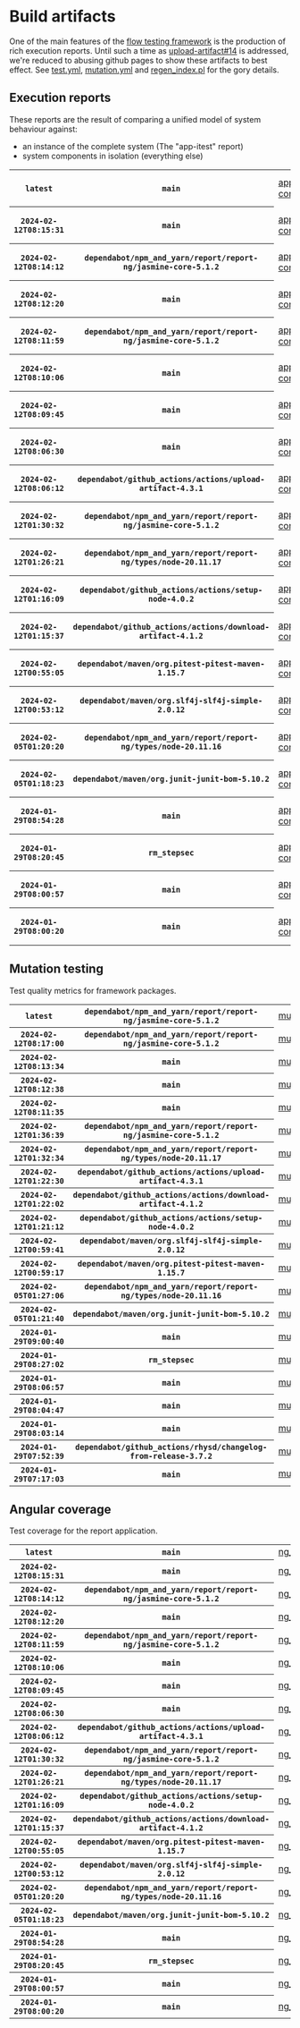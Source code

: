 # Build artifacts

One of the main features of the [flow testing framework](https://github.com/Mastercard/flow) is the production of rich execution reports.
Until such a time as [upload-artifact#14](https://github.com/actions/upload-artifact/issues/14) is addressed, we're reduced to abusing github pages to show these artifacts to best effect.
See [test.yml](https://github.com/Mastercard/flow/blob/main/.github/workflows/test.yml), [mutation.yml](https://github.com/Mastercard/flow/blob/main/.github/workflows/mutation.yml) and [regen_index.pl](https://github.com/Mastercard/flow/blob/pages/regen_index.pl) for the gory details.

## Execution reports

These reports are the result of comparing a unified model of system behaviour against:
 * an instance of the complete system (The "app-itest" report)
 * system components in isolation (everything else)

<!-- start:execution -->
<table>
	<tbody>
		<tr> <th><code>latest</code></th>
			 <th><code>main</code></th>
			<td><a href="execution/latest/app-core/target/mctf/latest/index.html">app-core</a></td>
			<td><a href="execution/latest/app-histogram/target/mctf/latest/index.html">app-histogram</a></td>
			<td><a href="execution/latest/app-itest/target/mctf/latest/index.html">app-itest</a></td>
			<td><a href="execution/latest/app-queue/target/mctf/latest/index.html">app-queue</a></td>
			<td><a href="execution/latest/app-store/target/mctf/latest/index.html">app-store</a></td>
			<td><a href="execution/latest/app-ui/target/mctf/latest/index.html">app-ui</a></td>
			<td><a href="execution/latest/app-web-ui/target/mctf/latest/index.html">app-web-ui</a></td>
		</tr>
		<tr> <th><code>2024-02-12T08:15:31</code></th>
			 <th><code>main</code></th>
			<td><a href="execution/1707725731/app-core/target/mctf/latest/index.html">app-core</a></td>
			<td><a href="execution/1707725731/app-histogram/target/mctf/latest/index.html">app-histogram</a></td>
			<td><a href="execution/1707725731/app-itest/target/mctf/latest/index.html">app-itest</a></td>
			<td><a href="execution/1707725731/app-queue/target/mctf/latest/index.html">app-queue</a></td>
			<td><a href="execution/1707725731/app-store/target/mctf/latest/index.html">app-store</a></td>
			<td><a href="execution/1707725731/app-ui/target/mctf/latest/index.html">app-ui</a></td>
			<td><a href="execution/1707725731/app-web-ui/target/mctf/latest/index.html">app-web-ui</a></td>
		</tr>
		<tr> <th><code>2024-02-12T08:14:12</code></th>
			 <th><code>dependabot/npm_and_yarn/report/report-ng/jasmine-core-5.1.2</code></th>
			<td><a href="execution/1707725652/app-core/target/mctf/latest/index.html">app-core</a></td>
			<td><a href="execution/1707725652/app-histogram/target/mctf/latest/index.html">app-histogram</a></td>
			<td><a href="execution/1707725652/app-itest/target/mctf/latest/index.html">app-itest</a></td>
			<td><a href="execution/1707725652/app-queue/target/mctf/latest/index.html">app-queue</a></td>
			<td><a href="execution/1707725652/app-store/target/mctf/latest/index.html">app-store</a></td>
			<td><a href="execution/1707725652/app-ui/target/mctf/latest/index.html">app-ui</a></td>
			<td><a href="execution/1707725652/app-web-ui/target/mctf/latest/index.html">app-web-ui</a></td>
		</tr>
		<tr> <th><code>2024-02-12T08:12:20</code></th>
			 <th><code>main</code></th>
			<td><a href="execution/1707725540/app-core/target/mctf/latest/index.html">app-core</a></td>
			<td><a href="execution/1707725540/app-histogram/target/mctf/latest/index.html">app-histogram</a></td>
			<td><a href="execution/1707725540/app-itest/target/mctf/latest/index.html">app-itest</a></td>
			<td><a href="execution/1707725540/app-queue/target/mctf/latest/index.html">app-queue</a></td>
			<td><a href="execution/1707725540/app-store/target/mctf/latest/index.html">app-store</a></td>
			<td><a href="execution/1707725540/app-ui/target/mctf/latest/index.html">app-ui</a></td>
			<td><a href="execution/1707725540/app-web-ui/target/mctf/latest/index.html">app-web-ui</a></td>
		</tr>
		<tr> <th><code>2024-02-12T08:11:59</code></th>
			 <th><code>dependabot/npm_and_yarn/report/report-ng/jasmine-core-5.1.2</code></th>
			<td><a href="execution/1707725519/app-core/target/mctf/latest/index.html">app-core</a></td>
			<td><a href="execution/1707725519/app-histogram/target/mctf/latest/index.html">app-histogram</a></td>
			<td><a href="execution/1707725519/app-itest/target/mctf/latest/index.html">app-itest</a></td>
			<td><a href="execution/1707725519/app-queue/target/mctf/latest/index.html">app-queue</a></td>
			<td><a href="execution/1707725519/app-store/target/mctf/latest/index.html">app-store</a></td>
			<td><a href="execution/1707725519/app-ui/target/mctf/latest/index.html">app-ui</a></td>
			<td><a href="execution/1707725519/app-web-ui/target/mctf/latest/index.html">app-web-ui</a></td>
		</tr>
		<tr> <th><code>2024-02-12T08:10:06</code></th>
			 <th><code>main</code></th>
			<td><a href="execution/1707725406/app-core/target/mctf/latest/index.html">app-core</a></td>
			<td><a href="execution/1707725406/app-histogram/target/mctf/latest/index.html">app-histogram</a></td>
			<td><a href="execution/1707725406/app-itest/target/mctf/latest/index.html">app-itest</a></td>
			<td><a href="execution/1707725406/app-queue/target/mctf/latest/index.html">app-queue</a></td>
			<td><a href="execution/1707725406/app-store/target/mctf/latest/index.html">app-store</a></td>
			<td><a href="execution/1707725406/app-ui/target/mctf/latest/index.html">app-ui</a></td>
			<td><a href="execution/1707725406/app-web-ui/target/mctf/latest/index.html">app-web-ui</a></td>
		</tr>
		<tr> <th><code>2024-02-12T08:09:45</code></th>
			 <th><code>main</code></th>
			<td><a href="execution/1707725385/app-core/target/mctf/latest/index.html">app-core</a></td>
			<td><a href="execution/1707725385/app-histogram/target/mctf/latest/index.html">app-histogram</a></td>
			<td><a href="execution/1707725385/app-itest/target/mctf/latest/index.html">app-itest</a></td>
			<td><a href="execution/1707725385/app-queue/target/mctf/latest/index.html">app-queue</a></td>
			<td><a href="execution/1707725385/app-store/target/mctf/latest/index.html">app-store</a></td>
			<td><a href="execution/1707725385/app-ui/target/mctf/latest/index.html">app-ui</a></td>
			<td><a href="execution/1707725385/app-web-ui/target/mctf/latest/index.html">app-web-ui</a></td>
		</tr>
		<tr> <th><code>2024-02-12T08:06:30</code></th>
			 <th><code>main</code></th>
			<td><a href="execution/1707725190/app-core/target/mctf/latest/index.html">app-core</a></td>
			<td><a href="execution/1707725190/app-histogram/target/mctf/latest/index.html">app-histogram</a></td>
			<td><a href="execution/1707725190/app-itest/target/mctf/latest/index.html">app-itest</a></td>
			<td><a href="execution/1707725190/app-queue/target/mctf/latest/index.html">app-queue</a></td>
			<td><a href="execution/1707725190/app-store/target/mctf/latest/index.html">app-store</a></td>
			<td><a href="execution/1707725190/app-ui/target/mctf/latest/index.html">app-ui</a></td>
			<td><a href="execution/1707725190/app-web-ui/target/mctf/latest/index.html">app-web-ui</a></td>
		</tr>
		<tr> <th><code>2024-02-12T08:06:12</code></th>
			 <th><code>dependabot/github_actions/actions/upload-artifact-4.3.1</code></th>
			<td><a href="execution/1707725172/app-core/target/mctf/latest/index.html">app-core</a></td>
			<td><a href="execution/1707725172/app-histogram/target/mctf/latest/index.html">app-histogram</a></td>
			<td><a href="execution/1707725172/app-itest/target/mctf/latest/index.html">app-itest</a></td>
			<td><a href="execution/1707725172/app-queue/target/mctf/latest/index.html">app-queue</a></td>
			<td><a href="execution/1707725172/app-store/target/mctf/latest/index.html">app-store</a></td>
			<td><a href="execution/1707725172/app-ui/target/mctf/latest/index.html">app-ui</a></td>
			<td><a href="execution/1707725172/app-web-ui/target/mctf/latest/index.html">app-web-ui</a></td>
		</tr>
		<tr> <th><code>2024-02-12T01:30:32</code></th>
			 <th><code>dependabot/npm_and_yarn/report/report-ng/jasmine-core-5.1.2</code></th>
			<td><a href="execution/1707701432/app-core/target/mctf/latest/index.html">app-core</a></td>
			<td><a href="execution/1707701432/app-histogram/target/mctf/latest/index.html">app-histogram</a></td>
			<td><a href="execution/1707701432/app-itest/target/mctf/latest/index.html">app-itest</a></td>
			<td><a href="execution/1707701432/app-queue/target/mctf/latest/index.html">app-queue</a></td>
			<td><a href="execution/1707701432/app-store/target/mctf/latest/index.html">app-store</a></td>
			<td><a href="execution/1707701432/app-ui/target/mctf/latest/index.html">app-ui</a></td>
			<td><a href="execution/1707701432/app-web-ui/target/mctf/latest/index.html">app-web-ui</a></td>
		</tr>
		<tr> <th><code>2024-02-12T01:26:21</code></th>
			 <th><code>dependabot/npm_and_yarn/report/report-ng/types/node-20.11.17</code></th>
			<td><a href="execution/1707701181/app-core/target/mctf/latest/index.html">app-core</a></td>
			<td><a href="execution/1707701181/app-histogram/target/mctf/latest/index.html">app-histogram</a></td>
			<td><a href="execution/1707701181/app-itest/target/mctf/latest/index.html">app-itest</a></td>
			<td><a href="execution/1707701181/app-queue/target/mctf/latest/index.html">app-queue</a></td>
			<td><a href="execution/1707701181/app-store/target/mctf/latest/index.html">app-store</a></td>
			<td><a href="execution/1707701181/app-ui/target/mctf/latest/index.html">app-ui</a></td>
			<td><a href="execution/1707701181/app-web-ui/target/mctf/latest/index.html">app-web-ui</a></td>
		</tr>
		<tr> <th><code>2024-02-12T01:16:09</code></th>
			 <th><code>dependabot/github_actions/actions/setup-node-4.0.2</code></th>
			<td><a href="execution/1707700569/app-core/target/mctf/latest/index.html">app-core</a></td>
			<td><a href="execution/1707700569/app-histogram/target/mctf/latest/index.html">app-histogram</a></td>
			<td><a href="execution/1707700569/app-itest/target/mctf/latest/index.html">app-itest</a></td>
			<td><a href="execution/1707700569/app-queue/target/mctf/latest/index.html">app-queue</a></td>
			<td><a href="execution/1707700569/app-store/target/mctf/latest/index.html">app-store</a></td>
			<td><a href="execution/1707700569/app-ui/target/mctf/latest/index.html">app-ui</a></td>
			<td><a href="execution/1707700569/app-web-ui/target/mctf/latest/index.html">app-web-ui</a></td>
		</tr>
		<tr> <th><code>2024-02-12T01:15:37</code></th>
			 <th><code>dependabot/github_actions/actions/download-artifact-4.1.2</code></th>
			<td><a href="execution/1707700537/app-core/target/mctf/latest/index.html">app-core</a></td>
			<td><a href="execution/1707700537/app-histogram/target/mctf/latest/index.html">app-histogram</a></td>
			<td><a href="execution/1707700537/app-itest/target/mctf/latest/index.html">app-itest</a></td>
			<td><a href="execution/1707700537/app-queue/target/mctf/latest/index.html">app-queue</a></td>
			<td><a href="execution/1707700537/app-store/target/mctf/latest/index.html">app-store</a></td>
			<td><a href="execution/1707700537/app-ui/target/mctf/latest/index.html">app-ui</a></td>
			<td><a href="execution/1707700537/app-web-ui/target/mctf/latest/index.html">app-web-ui</a></td>
		</tr>
		<tr> <th><code>2024-02-12T00:55:05</code></th>
			 <th><code>dependabot/maven/org.pitest-pitest-maven-1.15.7</code></th>
			<td><a href="execution/1707699305/app-core/target/mctf/latest/index.html">app-core</a></td>
			<td><a href="execution/1707699305/app-histogram/target/mctf/latest/index.html">app-histogram</a></td>
			<td><a href="execution/1707699305/app-itest/target/mctf/latest/index.html">app-itest</a></td>
			<td><a href="execution/1707699305/app-queue/target/mctf/latest/index.html">app-queue</a></td>
			<td><a href="execution/1707699305/app-store/target/mctf/latest/index.html">app-store</a></td>
			<td><a href="execution/1707699305/app-ui/target/mctf/latest/index.html">app-ui</a></td>
			<td><a href="execution/1707699305/app-web-ui/target/mctf/latest/index.html">app-web-ui</a></td>
		</tr>
		<tr> <th><code>2024-02-12T00:53:12</code></th>
			 <th><code>dependabot/maven/org.slf4j-slf4j-simple-2.0.12</code></th>
			<td><a href="execution/1707699192/app-core/target/mctf/latest/index.html">app-core</a></td>
			<td><a href="execution/1707699192/app-histogram/target/mctf/latest/index.html">app-histogram</a></td>
			<td><a href="execution/1707699192/app-itest/target/mctf/latest/index.html">app-itest</a></td>
			<td><a href="execution/1707699192/app-queue/target/mctf/latest/index.html">app-queue</a></td>
			<td><a href="execution/1707699192/app-store/target/mctf/latest/index.html">app-store</a></td>
			<td><a href="execution/1707699192/app-ui/target/mctf/latest/index.html">app-ui</a></td>
			<td><a href="execution/1707699192/app-web-ui/target/mctf/latest/index.html">app-web-ui</a></td>
		</tr>
		<tr> <th><code>2024-02-05T01:20:20</code></th>
			 <th><code>dependabot/npm_and_yarn/report/report-ng/types/node-20.11.16</code></th>
			<td><a href="execution/1707096020/app-core/target/mctf/latest/index.html">app-core</a></td>
			<td><a href="execution/1707096020/app-histogram/target/mctf/latest/index.html">app-histogram</a></td>
			<td><a href="execution/1707096020/app-itest/target/mctf/latest/index.html">app-itest</a></td>
			<td><a href="execution/1707096020/app-queue/target/mctf/latest/index.html">app-queue</a></td>
			<td><a href="execution/1707096020/app-store/target/mctf/latest/index.html">app-store</a></td>
			<td><a href="execution/1707096020/app-ui/target/mctf/latest/index.html">app-ui</a></td>
			<td><a href="execution/1707096020/app-web-ui/target/mctf/latest/index.html">app-web-ui</a></td>
		</tr>
		<tr> <th><code>2024-02-05T01:18:23</code></th>
			 <th><code>dependabot/maven/org.junit-junit-bom-5.10.2</code></th>
			<td><a href="execution/1707095903/app-core/target/mctf/latest/index.html">app-core</a></td>
			<td><a href="execution/1707095903/app-histogram/target/mctf/latest/index.html">app-histogram</a></td>
			<td><a href="execution/1707095903/app-itest/target/mctf/latest/index.html">app-itest</a></td>
			<td><a href="execution/1707095903/app-queue/target/mctf/latest/index.html">app-queue</a></td>
			<td><a href="execution/1707095903/app-store/target/mctf/latest/index.html">app-store</a></td>
			<td><a href="execution/1707095903/app-ui/target/mctf/latest/index.html">app-ui</a></td>
			<td><a href="execution/1707095903/app-web-ui/target/mctf/latest/index.html">app-web-ui</a></td>
		</tr>
		<tr> <th><code>2024-01-29T08:54:28</code></th>
			 <th><code>main</code></th>
			<td><a href="execution/1706518468/app-core/target/mctf/latest/index.html">app-core</a></td>
			<td><a href="execution/1706518468/app-histogram/target/mctf/latest/index.html">app-histogram</a></td>
			<td><a href="execution/1706518468/app-itest/target/mctf/latest/index.html">app-itest</a></td>
			<td><a href="execution/1706518468/app-queue/target/mctf/latest/index.html">app-queue</a></td>
			<td><a href="execution/1706518468/app-store/target/mctf/latest/index.html">app-store</a></td>
			<td><a href="execution/1706518468/app-ui/target/mctf/latest/index.html">app-ui</a></td>
			<td><a href="execution/1706518468/app-web-ui/target/mctf/latest/index.html">app-web-ui</a></td>
		</tr>
		<tr> <th><code>2024-01-29T08:20:45</code></th>
			 <th><code>rm_stepsec</code></th>
			<td><a href="execution/1706516445/app-core/target/mctf/latest/index.html">app-core</a></td>
			<td><a href="execution/1706516445/app-histogram/target/mctf/latest/index.html">app-histogram</a></td>
			<td><a href="execution/1706516445/app-itest/target/mctf/latest/index.html">app-itest</a></td>
			<td><a href="execution/1706516445/app-queue/target/mctf/latest/index.html">app-queue</a></td>
			<td><a href="execution/1706516445/app-store/target/mctf/latest/index.html">app-store</a></td>
			<td><a href="execution/1706516445/app-ui/target/mctf/latest/index.html">app-ui</a></td>
			<td><a href="execution/1706516445/app-web-ui/target/mctf/latest/index.html">app-web-ui</a></td>
		</tr>
		<tr> <th><code>2024-01-29T08:00:57</code></th>
			 <th><code>main</code></th>
			<td><a href="execution/1706515257/app-core/target/mctf/latest/index.html">app-core</a></td>
			<td><a href="execution/1706515257/app-histogram/target/mctf/latest/index.html">app-histogram</a></td>
			<td><a href="execution/1706515257/app-itest/target/mctf/latest/index.html">app-itest</a></td>
			<td><a href="execution/1706515257/app-queue/target/mctf/latest/index.html">app-queue</a></td>
			<td><a href="execution/1706515257/app-store/target/mctf/latest/index.html">app-store</a></td>
			<td><a href="execution/1706515257/app-ui/target/mctf/latest/index.html">app-ui</a></td>
			<td><a href="execution/1706515257/app-web-ui/target/mctf/latest/index.html">app-web-ui</a></td>
		</tr>
		<tr> <th><code>2024-01-29T08:00:20</code></th>
			 <th><code>main</code></th>
			<td><a href="execution/1706515220/app-core/target/mctf/latest/index.html">app-core</a></td>
			<td><a href="execution/1706515220/app-histogram/target/mctf/latest/index.html">app-histogram</a></td>
			<td><a href="execution/1706515220/app-itest/target/mctf/latest/index.html">app-itest</a></td>
			<td><a href="execution/1706515220/app-queue/target/mctf/latest/index.html">app-queue</a></td>
			<td><a href="execution/1706515220/app-store/target/mctf/latest/index.html">app-store</a></td>
			<td><a href="execution/1706515220/app-ui/target/mctf/latest/index.html">app-ui</a></td>
			<td><a href="execution/1706515220/app-web-ui/target/mctf/latest/index.html">app-web-ui</a></td>
		</tr>
	</tbody>
</table>
<!-- end:execution -->

## Mutation testing

Test quality metrics for framework packages.

<!-- start:mutation -->
<table>
	<tbody>
		<tr> <th><code>latest</code></th>
			 <th><code>dependabot/npm_and_yarn/report/report-ng/jasmine-core-5.1.2</code></th>
			<td><a href="mutation/latest/mutation_report/index.html">mutation</a></td>
		</tr>
		<tr> <th><code>2024-02-12T08:17:00</code></th>
			 <th><code>dependabot/npm_and_yarn/report/report-ng/jasmine-core-5.1.2</code></th>
			<td><a href="mutation/1707725820/mutation_report/index.html">mutation</a></td>
		</tr>
		<tr> <th><code>2024-02-12T08:13:34</code></th>
			 <th><code>main</code></th>
			<td><a href="mutation/1707725614/mutation_report/index.html">mutation</a></td>
		</tr>
		<tr> <th><code>2024-02-12T08:12:38</code></th>
			 <th><code>main</code></th>
			<td><a href="mutation/1707725558/mutation_report/index.html">mutation</a></td>
		</tr>
		<tr> <th><code>2024-02-12T08:11:35</code></th>
			 <th><code>main</code></th>
			<td><a href="mutation/1707725495/mutation_report/index.html">mutation</a></td>
		</tr>
		<tr> <th><code>2024-02-12T01:36:39</code></th>
			 <th><code>dependabot/npm_and_yarn/report/report-ng/jasmine-core-5.1.2</code></th>
			<td><a href="mutation/1707701799/mutation_report/index.html">mutation</a></td>
		</tr>
		<tr> <th><code>2024-02-12T01:32:34</code></th>
			 <th><code>dependabot/npm_and_yarn/report/report-ng/types/node-20.11.17</code></th>
			<td><a href="mutation/1707701554/mutation_report/index.html">mutation</a></td>
		</tr>
		<tr> <th><code>2024-02-12T01:22:30</code></th>
			 <th><code>dependabot/github_actions/actions/upload-artifact-4.3.1</code></th>
			<td><a href="mutation/1707700950/mutation_report/index.html">mutation</a></td>
		</tr>
		<tr> <th><code>2024-02-12T01:22:02</code></th>
			 <th><code>dependabot/github_actions/actions/download-artifact-4.1.2</code></th>
			<td><a href="mutation/1707700922/mutation_report/index.html">mutation</a></td>
		</tr>
		<tr> <th><code>2024-02-12T01:21:12</code></th>
			 <th><code>dependabot/github_actions/actions/setup-node-4.0.2</code></th>
			<td><a href="mutation/1707700872/mutation_report/index.html">mutation</a></td>
		</tr>
		<tr> <th><code>2024-02-12T00:59:41</code></th>
			 <th><code>dependabot/maven/org.slf4j-slf4j-simple-2.0.12</code></th>
			<td><a href="mutation/1707699581/mutation_report/index.html">mutation</a></td>
		</tr>
		<tr> <th><code>2024-02-12T00:59:17</code></th>
			 <th><code>dependabot/maven/org.pitest-pitest-maven-1.15.7</code></th>
			<td><a href="mutation/1707699557/mutation_report/index.html">mutation</a></td>
		</tr>
		<tr> <th><code>2024-02-05T01:27:06</code></th>
			 <th><code>dependabot/npm_and_yarn/report/report-ng/types/node-20.11.16</code></th>
			<td><a href="mutation/1707096426/mutation_report/index.html">mutation</a></td>
		</tr>
		<tr> <th><code>2024-02-05T01:21:40</code></th>
			 <th><code>dependabot/maven/org.junit-junit-bom-5.10.2</code></th>
			<td><a href="mutation/1707096100/mutation_report/index.html">mutation</a></td>
		</tr>
		<tr> <th><code>2024-01-29T09:00:40</code></th>
			 <th><code>main</code></th>
			<td><a href="mutation/1706518840/mutation_report/index.html">mutation</a></td>
		</tr>
		<tr> <th><code>2024-01-29T08:27:02</code></th>
			 <th><code>rm_stepsec</code></th>
			<td><a href="mutation/1706516822/mutation_report/index.html">mutation</a></td>
		</tr>
		<tr> <th><code>2024-01-29T08:06:57</code></th>
			 <th><code>main</code></th>
			<td><a href="mutation/1706515617/mutation_report/index.html">mutation</a></td>
		</tr>
		<tr> <th><code>2024-01-29T08:04:47</code></th>
			 <th><code>main</code></th>
			<td><a href="mutation/1706515487/mutation_report/index.html">mutation</a></td>
		</tr>
		<tr> <th><code>2024-01-29T08:03:14</code></th>
			 <th><code>main</code></th>
			<td><a href="mutation/1706515394/mutation_report/index.html">mutation</a></td>
		</tr>
		<tr> <th><code>2024-01-29T07:52:39</code></th>
			 <th><code>dependabot/github_actions/rhysd/changelog-from-release-3.7.2</code></th>
			<td><a href="mutation/1706514759/mutation_report/index.html">mutation</a></td>
		</tr>
		<tr> <th><code>2024-01-29T07:17:03</code></th>
			 <th><code>main</code></th>
			<td><a href="mutation/1706512623/mutation_report/index.html">mutation</a></td>
		</tr>
	</tbody>
</table>
<!-- end:mutation -->

## Angular coverage

Test coverage for the report application.

<!-- start:ng_coverage -->
<table>
	<tbody>
		<tr> <th><code>latest</code></th>
			 <th><code>main</code></th>
			<td><a href="ng_coverage/latest/report/index.html">ng_coverage</a></td>
		</tr>
		<tr> <th><code>2024-02-12T08:15:31</code></th>
			 <th><code>main</code></th>
			<td><a href="ng_coverage/1707725731/report/index.html">ng_coverage</a></td>
		</tr>
		<tr> <th><code>2024-02-12T08:14:12</code></th>
			 <th><code>dependabot/npm_and_yarn/report/report-ng/jasmine-core-5.1.2</code></th>
			<td><a href="ng_coverage/1707725652/report/index.html">ng_coverage</a></td>
		</tr>
		<tr> <th><code>2024-02-12T08:12:20</code></th>
			 <th><code>main</code></th>
			<td><a href="ng_coverage/1707725540/report/index.html">ng_coverage</a></td>
		</tr>
		<tr> <th><code>2024-02-12T08:11:59</code></th>
			 <th><code>dependabot/npm_and_yarn/report/report-ng/jasmine-core-5.1.2</code></th>
			<td><a href="ng_coverage/1707725519/report/index.html">ng_coverage</a></td>
		</tr>
		<tr> <th><code>2024-02-12T08:10:06</code></th>
			 <th><code>main</code></th>
			<td><a href="ng_coverage/1707725406/report/index.html">ng_coverage</a></td>
		</tr>
		<tr> <th><code>2024-02-12T08:09:45</code></th>
			 <th><code>main</code></th>
			<td><a href="ng_coverage/1707725385/report/index.html">ng_coverage</a></td>
		</tr>
		<tr> <th><code>2024-02-12T08:06:30</code></th>
			 <th><code>main</code></th>
			<td><a href="ng_coverage/1707725190/report/index.html">ng_coverage</a></td>
		</tr>
		<tr> <th><code>2024-02-12T08:06:12</code></th>
			 <th><code>dependabot/github_actions/actions/upload-artifact-4.3.1</code></th>
			<td><a href="ng_coverage/1707725172/report/index.html">ng_coverage</a></td>
		</tr>
		<tr> <th><code>2024-02-12T01:30:32</code></th>
			 <th><code>dependabot/npm_and_yarn/report/report-ng/jasmine-core-5.1.2</code></th>
			<td><a href="ng_coverage/1707701432/report/index.html">ng_coverage</a></td>
		</tr>
		<tr> <th><code>2024-02-12T01:26:21</code></th>
			 <th><code>dependabot/npm_and_yarn/report/report-ng/types/node-20.11.17</code></th>
			<td><a href="ng_coverage/1707701181/report/index.html">ng_coverage</a></td>
		</tr>
		<tr> <th><code>2024-02-12T01:16:09</code></th>
			 <th><code>dependabot/github_actions/actions/setup-node-4.0.2</code></th>
			<td><a href="ng_coverage/1707700569/report/index.html">ng_coverage</a></td>
		</tr>
		<tr> <th><code>2024-02-12T01:15:37</code></th>
			 <th><code>dependabot/github_actions/actions/download-artifact-4.1.2</code></th>
			<td><a href="ng_coverage/1707700537/report/index.html">ng_coverage</a></td>
		</tr>
		<tr> <th><code>2024-02-12T00:55:05</code></th>
			 <th><code>dependabot/maven/org.pitest-pitest-maven-1.15.7</code></th>
			<td><a href="ng_coverage/1707699305/report/index.html">ng_coverage</a></td>
		</tr>
		<tr> <th><code>2024-02-12T00:53:12</code></th>
			 <th><code>dependabot/maven/org.slf4j-slf4j-simple-2.0.12</code></th>
			<td><a href="ng_coverage/1707699192/report/index.html">ng_coverage</a></td>
		</tr>
		<tr> <th><code>2024-02-05T01:20:20</code></th>
			 <th><code>dependabot/npm_and_yarn/report/report-ng/types/node-20.11.16</code></th>
			<td><a href="ng_coverage/1707096020/report/index.html">ng_coverage</a></td>
		</tr>
		<tr> <th><code>2024-02-05T01:18:23</code></th>
			 <th><code>dependabot/maven/org.junit-junit-bom-5.10.2</code></th>
			<td><a href="ng_coverage/1707095903/report/index.html">ng_coverage</a></td>
		</tr>
		<tr> <th><code>2024-01-29T08:54:28</code></th>
			 <th><code>main</code></th>
			<td><a href="ng_coverage/1706518468/report/index.html">ng_coverage</a></td>
		</tr>
		<tr> <th><code>2024-01-29T08:20:45</code></th>
			 <th><code>rm_stepsec</code></th>
			<td><a href="ng_coverage/1706516445/report/index.html">ng_coverage</a></td>
		</tr>
		<tr> <th><code>2024-01-29T08:00:57</code></th>
			 <th><code>main</code></th>
			<td><a href="ng_coverage/1706515257/report/index.html">ng_coverage</a></td>
		</tr>
		<tr> <th><code>2024-01-29T08:00:20</code></th>
			 <th><code>main</code></th>
			<td><a href="ng_coverage/1706515220/report/index.html">ng_coverage</a></td>
		</tr>
	</tbody>
</table>
<!-- end:ng_coverage -->